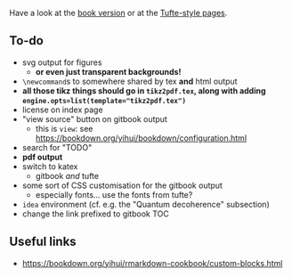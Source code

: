 Have a look at the [book version](book/) or at the [Tufte-style pages](tufte/).

## To-do

- svg output for figures
  + **or even just transparent backgrounds!**
- `\newcommand`s to somewhere shared by tex **and** html output
- **all those tikz things should go in `tikz2pdf.tex`, along with adding `engine.opts=list(template="tikz2pdf.tex")`**
- license on index page
- "view source" button on gitbook output
  + this is `view`: see <https://bookdown.org/yihui/bookdown/configuration.html>
- search for "TODO"
- **pdf output**
- switch to katex
  + gitbook _and_ tufte
- some sort of CSS customisation for the gitbook output
  + especially fonts... use the fonts from tufte?
- `idea` environment (cf. e.g. the "Quantum decoherence" subsection)
- change the link prefixed to gitbook TOC


## Useful links

- <https://bookdown.org/yihui/rmarkdown-cookbook/custom-blocks.html>
